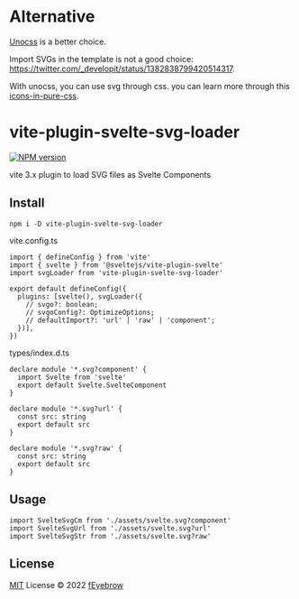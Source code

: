 # Alternative
[Unocss](https://github.com/unocss/unocss) is a better choice.

Import SVGs in the template is not a good choice: https://twitter.com/_developit/status/1382838799420514317.

With unocss, you can use svg through css. you can learn more through this [icons-in-pure-css](https://antfu.me/posts/icons-in-pure-css).

# vite-plugin-svelte-svg-loader

[![NPM version](https://img.shields.io/npm/v/vite-plugin-svelte-svg-loader?color=a1b858&label=)](https://www.npmjs.com/package/vite-plugin-svelte-svg-loader)

vite 3.x plugin to load SVG files as Svelte Components

## Install
```
npm i -D vite-plugin-svelte-svg-loader
```

vite.config.ts
```
import { defineConfig } from 'vite'
import { svelte } from '@sveltejs/vite-plugin-svelte'
import svgLoader from 'vite-plugin-svelte-svg-loader'

export default defineConfig({
  plugins: [svelte(), svgLoader({
    // svgo?: boolean;
    // svgoConfig?: OptimizeOptions;
    // defaultImport?: 'url' | 'raw' | 'component';
  })],
})
```

types/index.d.ts
```
declare module '*.svg?component' {
  import Svelte from 'svelte'
  export default Svelte.SvelteComponent
}

declare module '*.svg?url' {
  const src: string
  export default src
}

declare module '*.svg?raw' {
  const src: string
  export default src
}
```

## Usage
```
import SvelteSvgCm from './assets/svelte.svg?component'
import SvelteSvgUrl from './assets/svelte.svg?url'
import SvelteSvgStr from './assets/svelte.svg?raw'
```

## License

[MIT](./LICENSE) License © 2022 [fEyebrow](https://github.com/fEyebrow)
